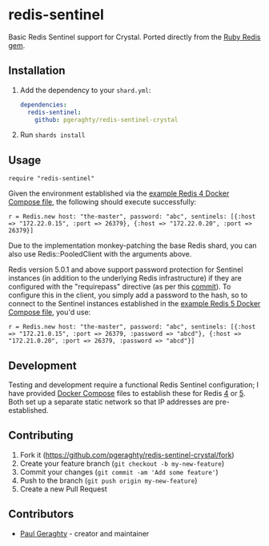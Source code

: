 # redis-sentinel

Basic Redis Sentinel support for Crystal. Ported directly from the [Ruby Redis gem](https://github.com/redis/redis-rb).

## Installation

1. Add the dependency to your `shard.yml`:

   ```yaml
   dependencies:
     redis-sentinel:
       github: pgeraghty/redis-sentinel-crystal
   ```

2. Run `shards install`

## Usage

```crystal
require "redis-sentinel"
```

Given the environment established via the [example Redis 4 Docker Compose file](docker/redis4/docker-compose.yml), the following should execute successfully:

```crystal
r = Redis.new host: "the-master", password: "abc", sentinels: [{:host => "172.22.0.15", :port => 26379}, {:host => "172.22.0.20", :port => 26379}]
```

Due to the implementation monkey-patching the base Redis shard, you can also use Redis::PooledClient with the arguments above.

Redis version 5.0.1 and above support password protection for Sentinel instances (in addition to the underlying Redis infrastructure) if they are configured with the "requirepass" directive (as per this [commit](https://github.com/antirez/redis/commit/fa675256c127963c74ea68f8bab22ef105bada02)). To configure this in the client, you simply add a password to the hash, so to connect to the Sentinel instances established in the [example Redis 5 Docker Compose file](docker/redis5/docker-compose.yml), you'd use:

```crystal
r = Redis.new host: "the-master", password: "abc", sentinels: [{:host => "172.21.0.15", :port => 26379, :password => "abcd"}, {:host => "172.21.0.20", :port => 26379, :password => "abcd"}]
```

<!-- TODO: Write further usage instructions here -->

## Development

Testing and development require a functional Redis Sentinel configuration; I have provided [Docker Compose](https://docs.docker.com/compose/) files to establish these for Redis [4](docker/redis4/docker-compose.yml) or [5](docker/redis5/docker-compose.yml). Both set up a separate static network so that IP addresses are pre-established.

<!-- TODO: Write further development instructions here -->

## Contributing

1. Fork it (<https://github.com/pgeraghty/redis-sentinel-crystal/fork>)
2. Create your feature branch (`git checkout -b my-new-feature`)
3. Commit your changes (`git commit -am 'Add some feature'`)
4. Push to the branch (`git push origin my-new-feature`)
5. Create a new Pull Request

## Contributors

- [Paul Geraghty](https://github.com/pgeraghty) - creator and maintainer
